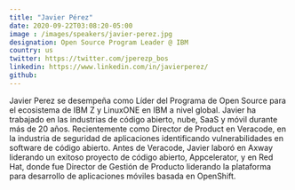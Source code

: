 ```yaml
---
title: "Javier Pérez"
date: 2020-09-22T03:08:20-05:00
image : /images/speakers/javier-perez.jpg
designation: Open Source Program Leader @ IBM
country: us
twitter: https://twitter.com/jperezp_bos
linkedin: https://www.linkedin.com/in/javierperez/
github: 
---
```


Javier Perez se desempeña como Líder del Programa de Open Source para el ecosistema de IBM Z y LinuxONE en IBM a nivel global. Javier ha trabajado en las industrias de código abierto, nube, SaaS y móvil durante más de 20 años. Recientemente como Director de Product en Veracode, en la industria de seguridad de aplicaciones identificando vulnerabilidades en software de código abierto. Antes de Veracode, Javier laboró en Axway liderando un exitoso proyecto de código abierto, Appcelerator, y en Red Hat, donde fue Director de Gestión de Producto liderando la plataforma para desarrollo de aplicaciones móviles basada en OpenShift.